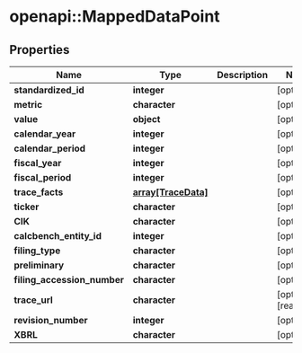 # openapi::MappedDataPoint


## Properties
Name | Type | Description | Notes
------------ | ------------- | ------------- | -------------
**standardized_id** | **integer** |  | [optional] 
**metric** | **character** |  | [optional] 
**value** | **object** |  | [optional] 
**calendar_year** | **integer** |  | [optional] 
**calendar_period** | **integer** |  | [optional] 
**fiscal_year** | **integer** |  | [optional] 
**fiscal_period** | **integer** |  | [optional] 
**trace_facts** | [**array[TraceData]**](TraceData.md) |  | [optional] 
**ticker** | **character** |  | [optional] 
**CIK** | **character** |  | [optional] 
**calcbench_entity_id** | **integer** |  | [optional] 
**filing_type** | **character** |  | [optional] 
**preliminary** | **character** |  | [optional] 
**filing_accession_number** | **character** |  | [optional] 
**trace_url** | **character** |  | [optional] [readonly] 
**revision_number** | **integer** |  | [optional] 
**XBRL** | **character** |  | [optional] 


